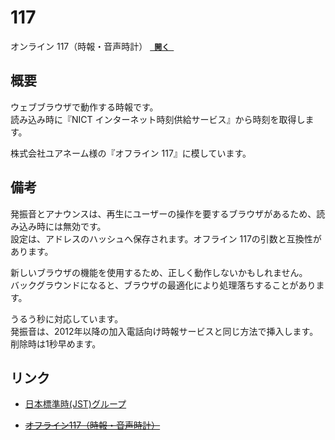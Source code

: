 # 117
オンライン 117（時報・音声時計） [**` 開く `**](https://yuru4c.github.io/117/)

## 概要
ウェブブラウザで動作する時報です。  
読み込み時に『NICT インターネット時刻供給サービス』から時刻を取得します。

株式会社ユアネーム様の『オフライン 117』に模しています。

## 備考
発振音とアナウンスは、再生にユーザーの操作を要するブラウザがあるため、読み込み時には無効です。  
設定は、アドレスのハッシュへ保存されます。オフライン 117の引数と互換性があります。

新しいブラウザの機能を使用するため、正しく動作しないかもしれません。  
バックグラウンドになると、ブラウザの最適化により処理落ちすることがあります。

うるう秒に対応しています。  
発振音は、2012年以降の加入電話向け時報サービスと同じ方法で挿入します。削除時は1秒早めます。

## リンク
* [日本標準時(JST)グループ](http://jjy.nict.go.jp/tsp/PubNtp/index.html)

+ ~~[オフライン117（時報・音声時計）](http://www.yourname.jp/soft/offline117.shtml)~~
